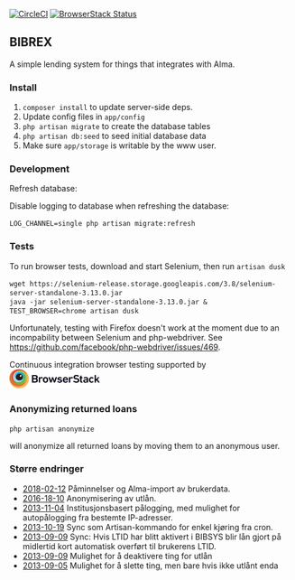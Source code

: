[![CircleCI](https://circleci.com/gh/scriptotek/bibrex.svg?style=svg)](https://circleci.com/gh/scriptotek/bibrex)
[![BrowserStack Status](https://www.browserstack.com/automate/badge.svg?badge_key=V0wybHdCbS9TQW9oRSs1ZitMMGxrdm04MWdQc0xWcU1NYzd5eTF1OFlRMD0tLXA5QktBekZUeEtTMnY0SnJPTXBoMkE9PQ==--b995a549fd2d22ceb6ee2ad93d5956d5254223ea)](https://www.browserstack.com/automate/public-build/V0wybHdCbS9TQW9oRSs1ZitMMGxrdm04MWdQc0xWcU1NYzd5eTF1OFlRMD0tLXA5QktBekZUeEtTMnY0SnJPTXBoMkE9PQ==--b995a549fd2d22ceb6ee2ad93d5956d5254223ea)


## BIBREX

A simple lending system for things that integrates with Alma.

### Install

1. `composer install` to update server-side deps.
2. Update config files in `app/config`
3. `php artisan migrate` to create the database tables
4. `php artisan db:seed` to seed initial database data
5. Make sure `app/storage` is writable by the www user.

### Development

Refresh database:

Disable logging to database when refreshing the database:

    LOG_CHANNEL=single php artisan migrate:refresh

### Tests

To run browser tests, download and start Selenium, then run `artisan dusk`

	wget https://selenium-release.storage.googleapis.com/3.8/selenium-server-standalone-3.13.0.jar
	java -jar selenium-server-standalone-3.13.0.jar &
	TEST_BROWSER=chrome artisan dusk

Unfortunately, testing with Firefox doesn't work at the moment due to an incompability between Selenium and php-webdriver.
See https://github.com/facebook/php-webdriver/issues/469.

Continuous integration browser testing supported by <br>
<a href="https://www.browserstack.com/"><img width="160" src="./doc/browserstack.svg" alt="BrowserStack"></a>

### Anonymizing returned loans

	php artisan anonymize

will anonymize all returned loans by moving them to an anonymous user.

### Større endringer

* [2018-02-12](https://github.com/scriptotek/bibrex/commit/c700caf4a9508679643f45b66af5cd5dd0e1c4b2) Påminnelser og Alma-import av brukerdata.
* [2016-18-10](https://github.com/scriptotek/bibrex/commit/ae059198c7f0a59a94e1742914060d53f75efdaf) Anonymisering av utlån.
* [2013-11-04](https://github.com/scriptotek/bibrex/commit/d8377cd1e2aa8feec105d2a106a0f172d7cba908) Institusjonsbasert pålogging, med mulighet for autopålogging fra bestemte IP-adresser.
* [2013-10-19](https://github.com/scriptotek/bibrex/commit/4e6263c7760dfb9bafe9a4996637b8f231bf18c6) Sync som Artisan-kommando for enkel kjøring fra cron.
* [2013-09-09](https://github.com/scriptotek/bibrex/commit/7a90441e68396e1ad3d6ebb2c3add1b30d680760) Sync: Hvis LTID har blitt aktivert i BIBSYS blir lån gjort på midlertid kort automatisk overført til brukerens LTID.
* [2013-09-09](https://github.com/scriptotek/bibrex/commit/394c3e4608114e4fba9e00b9fe58d78f8ef8f001) Mulighet for å deaktivere ting for utlån
* [2013-09-05](https://github.com/scriptotek/bibrex/commit/0ae2d9e929da84ced1520fa676c83b280683e767) Mulighet for å slette ting, men bare hvis ikke utlånt enda

